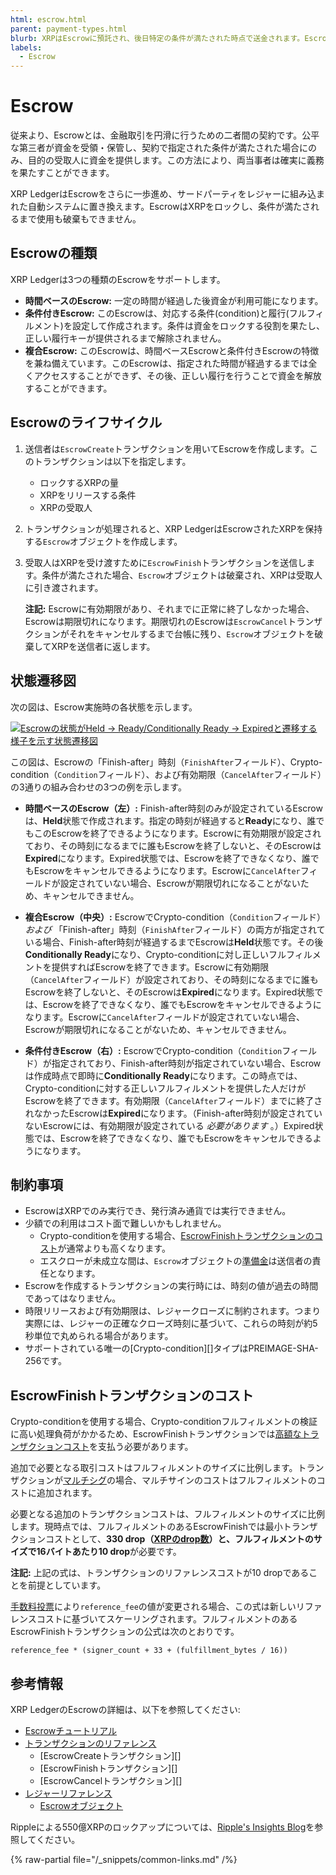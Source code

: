 ```yaml
---
html: escrow.html
parent: payment-types.html
blurb: XRPはEscrowに預託され、後日特定の条件が満たされた時点で送金されます。Escrowは時間制限、暗号条件、あるいはその両方によって異なる場合があります。
labels:
  - Escrow
---
```

# Escrow

従来より、Escrowとは、金融取引を円滑に行うための二者間の契約です。公平な第三者が資金を受領・保管し、契約で指定された条件が満たされた場合にのみ、目的の受取人に資金を提供します。この方法により、両当事者は確実に義務を果たすことができます。

XRP LedgerはEscrowをさらに一歩進め、サードパーティをレジャーに組み込まれた自動システムに置き換えます。EscrowはXRPをロックし、条件が満たされるまで使用も破棄もできません。

## Escrowの種類

XRP Ledgerは3つの種類のEscrowをサポートします。

- **時間ベースのEscrow:** 一定の時間が経過した後資金が利用可能になります。
- **条件付きEscrow:** このEscrowは、対応する条件(condition)と履行(フルフィルメント)を設定して作成されます。条件は資金をロックする役割を果たし、正しい履行キーが提供されるまで解除されません。
- **複合Escrow:** このEscrowは、時間ベースEscrowと条件付きEscrowの特徴を兼ね備えています。このEscrowは、指定された時間が経過するまでは全くアクセスすることができず、その後、正しい履行を行うことで資金を解放することができます。

## Escrowのライフサイクル

1. 送信者は`EscrowCreate`トランザクションを用いてEscrowを作成します。このトランザクションは以下を指定します。

    - ロックするXRPの量
    - XRPをリリースする条件
    - XRPの受取人

2. トランザクションが処理されると、XRP LedgerはEscrowされたXRPを保持する`Escrow`オブジェクトを作成します。

3. 受取人はXRPを受け渡すために`EscrowFinish`トランザクションを送信します。条件が満たされた場合、`Escrow`オブジェクトは破棄され、XRPは受取人に引き渡されます。

    **注記:** Escrowに有効期限があり、それまでに正常に終了しなかった場合、Escrowは期限切れになります。期限切れのEscrowは`EscrowCancel`トランザクションがそれをキャンセルするまで台帳に残り、`Escrow`オブジェクトを破棄してXRPを送信者に返します。

## 状態遷移図

次の図は、Escrow実施時の各状態を示します。

[![Escrowの状態がHeld → Ready/Conditionally Ready → Expiredと遷移する様子を示す状態遷移図](/img/escrow-states.ja.png)](/img/escrow-states.ja.png)

この図は、Escrowの「Finish-after」時刻（`FinishAfter`フィールド）、Crypto-condition（`Condition`フィールド）、および有効期限（`CancelAfter`フィールド）の3通りの組み合わせの3つの例を示します。

- **時間ベースのEscrow（左）:** Finish-after時刻のみが設定されているEscrowは、**Held**状態で作成されます。指定の時刻が経過すると**Ready**になり、誰でもこのEscrowを終了できるようになります。Escrowに有効期限が設定されており、その時刻になるまでに誰もEscrowを終了しないと、そのEscrowは**Expired**になります。Expired状態では、Escrowを終了できなくなり、誰でもEscrowをキャンセルできるようになります。Escrowに`CancelAfter`フィールドが設定されていない場合、Escrowが期限切れになることがないため、キャンセルできません。

- **複合Escrow（中央）:** EscrowでCrypto-condition（`Condition`フィールド） _および_ 「Finish-after」時刻（`FinishAfter`フィールド）の両方が指定されている場合、Finish-after時刻が経過するまでEscrowは**Held**状態です。その後**Conditionally Ready**になり、Crypto-conditionに対し正しいフルフィルメントを提供すればEscrowを終了できます。Escrowに有効期限（`CancelAfter`フィールド）が設定されており、その時刻になるまでに誰もEscrowを終了しないと、そのEscrowは**Expired**になります。Expired状態では、Escrowを終了できなくなり、誰でもEscrowをキャンセルできるようになります。Escrowに`CancelAfter`フィールドが設定されていない場合、Escrowが期限切れになることがないため、キャンセルできません。

- **条件付きEscrow（右）:** EscrowでCrypto-condition（`Condition`フィールド）が指定されており、Finish-after時刻が指定されていない場合、Escrowは作成時点で即時に**Conditionally Ready**になります。この時点では、Crypto-conditionに対する正しいフルフィルメントを提供した人だけがEscrowを終了できます。有効期限（`CancelAfter`フィールド）までに終了されなかったEscrowは**Expired**になります。（Finish-after時刻が設定されていないEscrowには、有効期限が設定されている _必要があります_ 。）Expired状態では、Escrowを終了できなくなり、誰でもEscrowをキャンセルできるようになります。


## 制約事項

- EscrowはXRPでのみ実行でき、発行済み通貨では実行できません。
- 少額での利用はコスト面で難しいかもしれません。
    - Crypto-conditionを使用する場合、[EscrowFinishトランザクションのコスト](#escrowfinishトランザクションのコスト)が通常よりも高くなります。
    - エスクローが未成立な間は、`Escrow`オブジェクトの[準備金](../accounts/reserves.md)は送信者の責任となります。
- Escrowを作成するトランザクションの実行時には、時刻の値が過去の時間であってはなりません。
- 時限リリースおよび有効期限は、レジャークローズに制約されます。つまり実際には、レジャーの正確なクローズ時刻に基づいて、これらの時刻が約5秒単位で丸められる場合があります。
- サポートされている唯一の[Crypto-condition][]タイプはPREIMAGE-SHA-256です。


## EscrowFinishトランザクションのコスト

Crypto-conditionを使用する場合、Crypto-conditionフルフィルメントの検証に高い処理負荷がかかるため、EscrowFinishトランザクションでは[高額なトランザクションコスト](../transactions/transaction-cost.md#特別なトランザクションコスト)を支払う必要があります。

追加で必要となる取引コストはフルフィルメントのサイズに比例します。トランザクションが[マルチシグ](../accounts/multi-signing.md)の場合、マルチサインのコストはフルフィルメントのコストに追加されます。

必要となる追加のトランザクションコストは、フルフィルメントのサイズに比例します。現時点では、フルフィルメントのあるEscrowFinishでは最小トランザクションコストとして、**330 drop（[XRPのdrop数](../../references/protocol/data-types/basic-data-types.md#通貨額の指定)）と、フルフィルメントのサイズで16バイトあたり10 drop**が必要です。

**注記:** 上記の式は、トランザクションのリファレンスコストが10 dropであることを前提としています。

[手数料投票](../consensus-protocol/fee-voting.md)により`reference_fee`の値が変更される場合、この式は新しいリファレンスコストに基づいてスケーリングされます。フルフィルメントのあるEscrowFinishトランザクションの公式は次のとおりです。

```
reference_fee * (signer_count + 33 + (fulfillment_bytes / 16))
```



## 参考情報

XRP LedgerのEscrowの詳細は、以下を参照してください:

- [Escrowチュートリアル](../../tutorials/tasks/use-specialized-payment-types/use-escrows/index.md)
- [トランザクションのリファレンス](../../references/protocol/transactions/index.md)
    - [EscrowCreateトランザクション][]
    - [EscrowFinishトランザクション][]
    - [EscrowCancelトランザクション][]
- [レジャーリファレンス](../../references/protocol/ledger-data/index.md)
    - [Escrowオブジェクト](../../references/protocol/ledger-data/ledger-entry-types/escrow.md)


Rippleによる550億XRPのロックアップについては、[Ripple's Insights Blog](https://ripple.com/insights/ripple-to-place-55-billion-xrp-in-escrow-to-ensure-certainty-into-total-xrp-supply/)を参照してください。

{% raw-partial file="/_snippets/common-links.md" /%}
